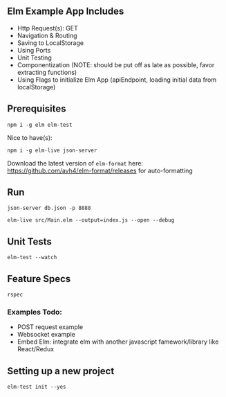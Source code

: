 ## Elm Example App Includes

- Http Request(s): GET
- Navigation & Routing
- Saving to LocalStorage
- Using Ports
- Unit Testing
- Componentization (NOTE: should be put off as late as possible, favor extracting functions)
- Using Flags to initialize Elm App (apiEndpoint, loading initial data from localStorage)

## Prerequisites
```
npm i -g elm elm-test
```
Nice to have(s):
```
npm i -g elm-live json-server
```
Download the latest version of ```elm-format``` here: https://github.com/avh4/elm-format/releases for auto-formatting

## Run

```
json-server db.json -p 8888

elm-live src/Main.elm --output=index.js --open --debug
```

## Unit Tests

```
elm-test --watch
```

## Feature Specs

```
rspec
```

### Examples Todo:

- POST request example
- Websocket example
- Embed Elm: integrate elm with another javascript famework/library like React/Redux

## Setting up a new project

```
elm-test init --yes
```
